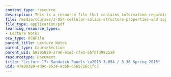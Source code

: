 ```yaml
---
content_type: resource
description: This is a resource file that contains information regarding lecture 17.
file: /media/courses/3-054-cellular-solids-structure-properties-and-applications-spring-2015/47e893894d9c853eec6b65e5726c1fc3_MIT3_054S15_L17_panel.pdf
file_type: application/pdf
learning_resource_types:
- Lecture Notes
ocw_type: OCWFile
parent_title: Lecture Notes
parent_type: CourseSection
parent_uid: b82e5929-27a6-e1e3-cfe1-5bf0f39925a8
resourcetype: Document
title: "Lecture 17: Sandwich Panels \u2013 3.054 / 3.36 Spring 2015"
uid: 47e89389-4d9c-853e-ec6b-65e5726c1fc3
---
```

